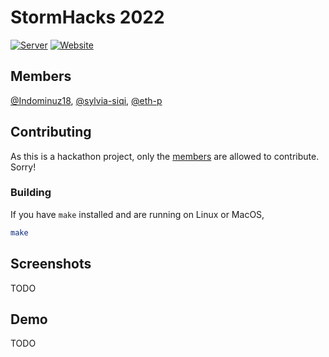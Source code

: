 # StormHacks 2022
[![Server](https://github.com/Indominuz18/StormHack/actions/workflows/server-ci.yaml/badge.svg)](https://github.com/Indominuz18/StormHack/actions/workflows/server-ci.yaml) [![Website](https://github.com/Indominuz18/StormHack/actions/workflows/web-ci.yaml/badge.svg)](https://github.com/Indominuz18/StormHack/actions/workflows/web-ci.yaml)

## Members
[@Indominuz18](https://github.com/Indominuz18), [@sylvia-siqi](https://github.com/sylvia-siqi), [@eth-p](https://github.com/eth-p)

## Contributing
As this is a hackathon project, only the [members](#members) are allowed to contribute. Sorry!

### Building
If you have `make` installed and are running on Linux or MacOS,
```bash
make
```

## Screenshots
TODO

## Demo
TODO
